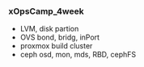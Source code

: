 ### xOpsCamp_4week
* LVM, disk partion
* OVS bond, bridg, inPort
* proxmox build cluster
* ceph osd, mon, mds, RBD, cephFS
